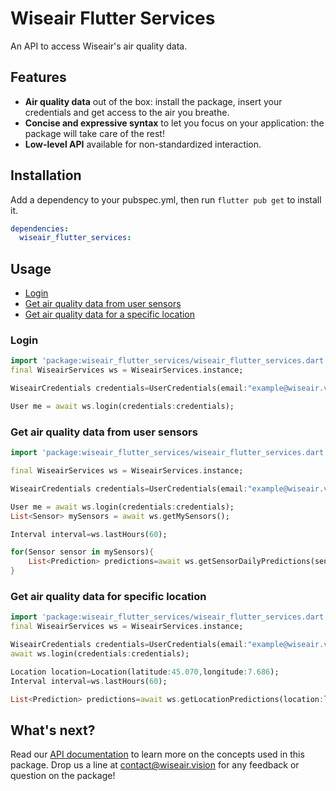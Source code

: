 # Wiseair Flutter Services

An API to access Wiseair's air quality data.

## Features

- **Air quality data** out of the box: install the package, insert your credentials and get access to the air you breathe.  
- **Concise and expressive syntax** to let you focus on your application: the package will take care of the rest! 
- **Low-level API** available for non-standardized interaction. 

## Installation

Add a dependency to your pubspec.yml, then run ```flutter pub get``` to install it.

```yml
dependencies:
  wiseair_flutter_services:
```

## Usage

- [Login](#Login) 
- [Get air quality data from user sensors](#get-air-quality-data-from-user-sensors)
- [Get air quality data for a specific location](#get-air-quality-data-for-specific-location)

### Login
```dart
import 'package:wiseair_flutter_services/wiseair_flutter_services.dart';
final WiseairServices ws = WiseairServices.instance;

WiseairCredentials credentials=UserCredentials(email:"example@wiseair.vision",password:"secret");

User me = await ws.login(credentials:credentials);
```

### Get air quality data from user sensors
```dart
import 'package:wiseair_flutter_services/wiseair_flutter_services.dart';

final WiseairServices ws = WiseairServices.instance;

WiseairCredentials credentials=UserCredentials(email:"example@wiseair.vision",password:"secret");

User me = await ws.login(credentials:credentials);
List<Sensor> mySensors = await ws.getMySensors();

Interval interval=ws.lastHours(60);

for(Sensor sensor in mySensors){
    List<Prediction> predictions=await ws.getSensorDailyPredictions(sensor:sensor,interval:interval);
}
```

### Get air quality data for specific location

```dart
import 'package:wiseair_flutter_services/wiseair_flutter_services.dart';
final WiseairServices ws = WiseairServices.instance;

WiseairCredentials credentials=UserCredentials(email:"example@wiseair.vision",password:"secret");
await ws.login(credentials:credentials);

Location location=Location(latitude:45.070,longitude:7.686);
Interval interval=ws.lastHours(60);

List<Prediction> predictions=await ws.getLocationPredictions(location:location,interval:interval);
```

## What's next?

Read our [API documentation](https://ido.readme.io) to learn more on the concepts used in this package. 
Drop us a line at [contact@wiseair.vision](mailto:contact@wiseair.vision) for any feedback or question on the package!